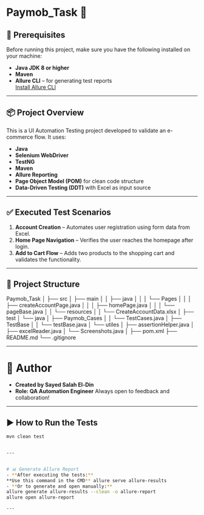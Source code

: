 # Paymob_Task 🧪

## 🔧 Prerequisites

Before running this project, make sure you have the following installed on your machine:

- **Java JDK 8 or higher**
- **Maven**
- **Allure CLI** – for generating test reports  
  [Install Allure CLI](https://docs.qameta.io/allure/#_installing_a_commandline)

---

## 📦 Project Overview

This is a UI Automation Testing project developed to validate an e-commerce flow. It uses:

- **Java**
- **Selenium WebDriver**
- **TestNG**
- **Maven**
- **Allure Reporting**
- **Page Object Model (POM)** for clean code structure
- **Data-Driven Testing (DDT)** with Excel as input source

---

## ✅ Executed Test Scenarios

1. **Account Creation** – Automates user registration using form data from Excel.
2. **Home Page Navigation** – Verifies the user reaches the homepage after login.
3. **Add to Cart Flow** – Adds two products to the shopping cart and validates the functionality.

---

## 🧠 Project Structure

Paymob_Task │ 
  ├── src │ 
    ├── main │ 
      │ ├── java │ 
        │ │ └── Pages │ 
          │ │ ├── createAccountPage.java │
          │ │ ├── homePage.java │ 
          │ │ └── pageBase.java │ 
        │ └── resources │ 
          │ └── CreateAccountData.xlsx │ 
    ├── test │ 
      └── java │ 
        ├── Paymob_Cases │ 
          │ └── TestCases.java │ 
        ├── TestBase │ 
          │ └── testBase.java │ 
        └── utiles │ 
          ├── assertionHelper.java │ 
          ├── excelReader.java │ 
          └── Screenshots.java │ 
  ├── pom.xml 
  ├── README.md 
  └── .gitignore

---

# 👤 Author

- **Created by Sayed Salah El-Din**
- **Role: QA Automation Engineer**
Always open to feedback and collaboration!

----

## ▶️ How to Run the Tests

```bash
mvn clean test


---


# 📊 Generate Allure Report
- **After executing the tests:**
**Use this command in the CMD** allure serve allure-results
- **Or to generate and open manually:**
allure generate allure-results --clean -o allure-report
allure open allure-report

---





